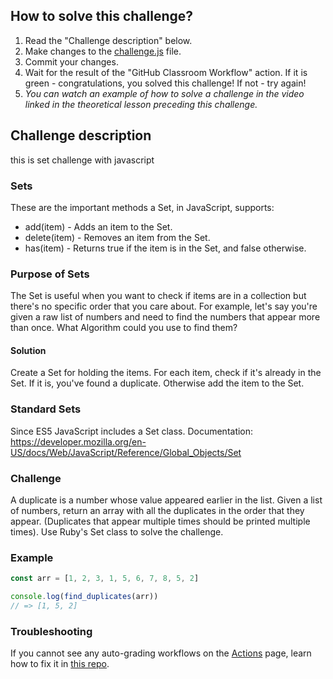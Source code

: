 ## How to solve this challenge?

1. Read the "Challenge description" below.
2. Make changes to the [challenge.js](./challenge.js) file.
3. Commit your changes.
4. Wait for the result of the "GitHub Classroom Workflow" action. If it is green - congratulations, you solved this challenge! If not - try again!
5.  *You can watch an example of how to solve a challenge in the video linked in the theoretical lesson preceding this challenge.*


## Challenge description
this is set challenge with javascript

### Sets

These are the important methods a Set, in JavaScript, supports:
- add(item) - Adds an item to the Set.
- delete(item) - Removes an item from the Set.
- has(item) - Returns true if the item is in the Set, and false otherwise.

### Purpose of Sets
The Set is useful when you want to check if items are in a collection but there's no specific order that you care about. For example, let's say you're given a raw list of numbers and need to find the numbers that appear more than once. What Algorithm could you use to find them?

#### Solution

Create a Set for holding the items. For each item, check if it's already in the Set. If it is, you've found a duplicate. Otherwise add the item to the Set.

### Standard Sets
Since ES5 JavaScript includes a Set class.
Documentation: https://developer.mozilla.org/en-US/docs/Web/JavaScript/Reference/Global_Objects/Set

### Challenge
A duplicate is a number whose value appeared earlier in the list. Given a list of numbers, return an array with all the duplicates in the order that they appear. (Duplicates that appear multiple times should be printed multiple times).
Use Ruby's Set class to solve the challenge.

### Example
```javaScript
const arr = [1, 2, 3, 1, 5, 6, 7, 8, 5, 2]

console.log(find_duplicates(arr))
// => [1, 5, 2]
```


### Troubleshooting

If you cannot see any auto-grading workflows on the [Actions](../../actions) page, learn how to fix it in [this repo](https://github.com/microverse-students/autograding-troubles-js/blob/main/README.md).

